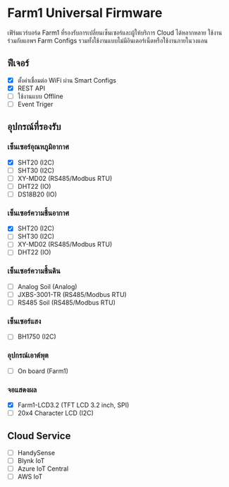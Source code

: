 # Farm1 Universal Firmware

เฟิร์มแวร์บอร์ด Farm1 ที่รองรับการเปลี่ยนเซ็นเซอร์และผู้ให้บริการ Cloud ได้หลากหลาย ใช้งานร่วมกับแอพฯ Farm Configs รวมทั้งใช้งานแบบไม่มีอินเตอร์เน็ตหรือใช้งานภายในวงแลน

## ฟีเจอร์

 - [x] ตั้งค่าเชื่อมต่อ WiFi ผ่าน Smart Configs
 - [x] REST API
 - [ ] ใช้งานแบบ Offline
 - [ ] Event Triger

## อุปกรณ์ที่รองรับ

### เซ็นเซอร์อุณหภูมิอากาศ

 - [x] SHT20 (I2C)
 - [ ] SHT30 (I2C)
 - [ ] XY-MD02 (RS485/Modbus RTU)
 - [ ] DHT22 (IO)
 - [ ] DS18B20 (IO)

### เซ็นเซอร์ความชื้นอากาศ

 - [x] SHT20 (I2C)
 - [ ] SHT30 (I2C)
 - [ ] XY-MD02 (RS485/Modbus RTU)
 - [ ] DHT22 (IO)

### เซ็นเซอร์ความชื้นดิน

 - [ ] Analog Soil (Analog)
 - [ ] JXBS-3001-TR (RS485/Modbus RTU)
 - [ ] RS485 Soil (RS485/Modbus RTU)

### เซ็นเซอร์แสง

 - [ ] BH1750 (I2C)

### อุปกรณ์เอาต์พุต

 - [ ] On board (Farm1)

### จอแสดงผล

 - [x] Farm1-LCD3.2 (TFT LCD 3.2 inch, SPI)
 - [ ] 20x4 Character LCD (I2C)

## Cloud Service

 - [ ] HandySense
 - [ ] Blynk IoT
 - [ ] Azure IoT Central
 - [ ] AWS IoT
